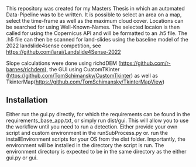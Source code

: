 This repository was created for my Masters Thesis in which an automated Data-Pipeline was to be written. 
It is possible to select an area on a map, select the time-frame as well as the maximum cloud cover. Locations can be searched for using Well-Known-Names.
The selected locaion is then called for using the Copernicus API and will be formatted to an .h5 file.
The .h5 file can then be scanned for land-slides using the baseline model of the 2022 landslide4sense competition, see https://github.com/iarai/Landslide4Sense-2022

Slope calculations were done using richdDEM (https://github.com/r-barnes/richdem), the GUI using CuatomTKinter (https://github.com/TomSchimansky/CustomTkinter) as well as TkinterMap(https://github.com/TomSchimansky/TkinterMapView)

## Installation

Either run the gui.py directly, for which the requirements can be found in the requirements_base_app.txt, or simply run dist/gui. 
This will allow you to use the workflow until you need to run a detection. 
Either provide your own script and custom environment in the runSubProcess.py or. run the installEnvironment scripts for your OS from the dist folder. Importantly, the environment will be installed in the directory the script is run. The environment directory is expected to be in the same directory as the either gui.py or gui.

